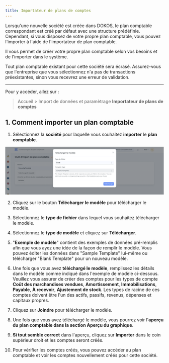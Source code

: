 ```yaml
---
title: Importateur de plans de comptes
---
```

Lorsqu'une nouvelle société est créée dans DOKOS, le plan comptable correspondant est créé par défaut avec une structure prédéfinie. Cependant, si vous disposez de votre propre plan comptable, vous pouvez l'importer à l'aide de l'importateur de plan comptable.

Il vous permet de créer votre propre plan comptable selon vos besoins et de l'importer dans le système.

Tout plan comptable existant pour cette société sera écrasé. Assurez-vous que l'entreprise que vous sélectionnez n'a pas de transactions préexistantes, sinon vous recevrez une erreur de validation.

---

Pour y accéder, allez sur :

> Accueil > Import de données et paramètrage
 > **Importateur de plans de comptes**
 
## 1. Comment importer un plan comptable

1. Sélectionnez la **société** pour laquelle vous souhaitez **importer** le **plan comptable**.

![import_plan_comptable.png](/content/setup/chart-of-accounts-import/import_plan_comptable.png)

2. Cliquez sur le bouton **Télécharger le modèle** pour télécharger le modèle. 
3. Sélectionnez le **type de fichier** dans lequel vous souhaitez télécharger le modèle. 
4. Sélectionnez le **type de modèle** et cliquez sur **Télécharger**. 
5. "**Exemple de modèle**" contient des exemples de données pré-remplis afin que vous ayez une idée de la façon de remplir le modèle. Vous pouvez éditer les données dans "Sample Template" lui-même ou télécharger "Blank Template" pour un nouveau modèle.

6. Une fois que vous avez **téléchargé le modèle**, remplissez les détails dans le modèle comme indiqué dans l'exemple de modèle ci-dessous. Veuillez vous assurer de créer des comptes pour les types de compte **Coût des marchandises vendues**, **Amortissement**, **Immobilisations**, **Payable**, **À recevoir**, **Ajustement de stock**. Les types de racine de ces comptes doivent être l'un des actifs, passifs, revenus, dépenses et capitaux propres.

7. Cliquez sur **Joindre** pour télécharger le modèle.

8. Une fois que vous avez téléchargé le modèle, vous pourrez voir l'**aperçu du plan comptable dans la section Aperçu du graphique**.

9. **Si tout semble correct** dans l'aperçu, cliquez sur **Importer** dans le coin supérieur droit et les comptes seront créés.

10. Pour vérifier les comptes créés, vous pouvez accéder au plan comptable et voir les comptes nouvellement créés pour cette société.



